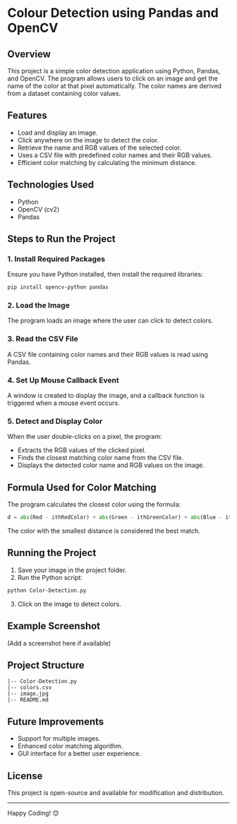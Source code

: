 # Colour Detection using Pandas and OpenCV

## Overview
This project is a simple color detection application using Python, Pandas, and OpenCV. The program allows users to click on an image and get the name of the color at that pixel automatically. The color names are derived from a dataset containing color values.

## Features
- Load and display an image.
- Click anywhere on the image to detect the color.
- Retrieve the name and RGB values of the selected color.
- Uses a CSV file with predefined color names and their RGB values.
- Efficient color matching by calculating the minimum distance.

## Technologies Used
- Python
- OpenCV (cv2)
- Pandas

## Steps to Run the Project

### 1. Install Required Packages
Ensure you have Python installed, then install the required libraries:
```bash
pip install opencv-python pandas
```

### 2. Load the Image
The program loads an image where the user can click to detect colors.

### 3. Read the CSV File
A CSV file containing color names and their RGB values is read using Pandas.

### 4. Set Up Mouse Callback Event
A window is created to display the image, and a callback function is triggered when a mouse event occurs.

### 5. Detect and Display Color
When the user double-clicks on a pixel, the program:
- Extracts the RGB values of the clicked pixel.
- Finds the closest matching color name from the CSV file.
- Displays the detected color name and RGB values on the image.

## Formula Used for Color Matching
The program calculates the closest color using the formula:
```python
d = abs(Red - ithRedColor) + abs(Green - ithGreenColor) + abs(Blue - ithBlueColor)
```
The color with the smallest distance is considered the best match.

## Running the Project
1. Save your image in the project folder.
2. Run the Python script:
```bash
python Color-Detection.py
```
3. Click on the image to detect colors.

## Example Screenshot
(Add a screenshot here if available)

## Project Structure
```
|-- Color-Detection.py
|-- colors.csv
|-- image.jpg
|-- README.md
```

## Future Improvements
- Support for multiple images.
- Enhanced color matching algorithm.
- GUI interface for a better user experience.

## License
This project is open-source and available for modification and distribution.

---
Happy Coding! 😊

